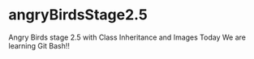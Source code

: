 # angryBirdsStage2.5
Angry Birds stage 2.5 with Class Inheritance and Images
Today We are learning Git Bash!!
